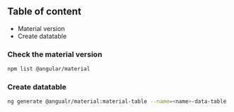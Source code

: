 ## Table of content
* Material version
* Create datatable

### Check the material version
```bash
npm list @angular/material
```

### Create datatable
```bash
ng generate @angualr/material:material-table --name=<name>-data-table
```
